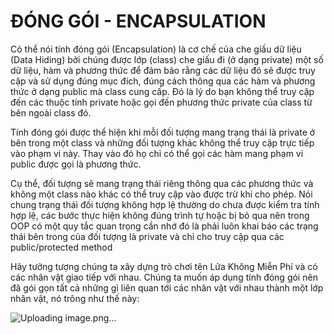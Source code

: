 # ĐÓNG GÓI - ENCAPSULATION
Có thể nói tính đóng gói (Encapsulation) là cơ chế của che giấu dữ liệu (Data Hiding) bởi chúng được lớp (class) che giấu đi (ở dạng private) một số dữ liệu, hàm và phương thức để đảm bảo rằng các dữ liệu đó sẽ được truy cập và sử dụng đúng mục đích, đúng cách thông qua các hàm và phương thức ở dạng public mà class cung cấp. Đó là lý do bạn không thể truy cập đến các thuộc tính private hoặc gọi đến phương thức private của class từ bên ngoài class đó.

Tính đóng gói được thể hiện khi mỗi đối tượng mang trạng thái là private ở bên trong một class và những đối tượng khác không thể truy cập trực tiếp vào phạm vi này. Thay vào đó họ chỉ có thể gọi các hàm mang phạm vi public được gọi là phương thức.

Cụ thể, đối tượng sẽ mang trạng thái riêng thông qua các phương thức và không một class nào khác có thể truy cập vào được trừ khi cho phép. Nói chung trạng thái đối tượng không hợp lệ thường do chưa được kiểm tra tính hợp lệ, các bước thực hiện không đúng trình tự hoặc bị bỏ qua nên trong OOP có một quy tắc quan trọng cần nhớ đó là phải luôn khai báo các trạng thái bên trong của đối tượng là private và chỉ cho truy cập qua các public/protected method

Hãy tưởng tượng chúng ta xây dựng trò chơi tên Lửa Không Miễn Phí và có các nhân vật giao tiếp với nhau. Chúng ta muốn áp dụng tính đóng gói nên đã gói gọn tất cả những gì liên quan tới các nhân vật với nhau thành một lớp nhân vật, nó trông như thế này:

![Uploading image.png…]()

